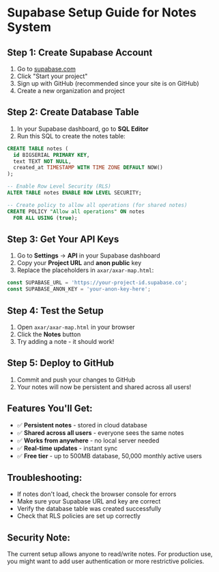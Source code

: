 # Supabase Setup Guide for Notes System

## Step 1: Create Supabase Account
1. Go to [supabase.com](https://supabase.com)
2. Click "Start your project" 
3. Sign up with GitHub (recommended since your site is on GitHub)
4. Create a new organization and project

## Step 2: Create Database Table
1. In your Supabase dashboard, go to **SQL Editor**
2. Run this SQL to create the notes table:

```sql
CREATE TABLE notes (
  id BIGSERIAL PRIMARY KEY,
  text TEXT NOT NULL,
  created_at TIMESTAMP WITH TIME ZONE DEFAULT NOW()
);

-- Enable Row Level Security (RLS)
ALTER TABLE notes ENABLE ROW LEVEL SECURITY;

-- Create policy to allow all operations (for shared notes)
CREATE POLICY "Allow all operations" ON notes
  FOR ALL USING (true);
```

## Step 3: Get Your API Keys
1. Go to **Settings** → **API** in your Supabase dashboard
2. Copy your **Project URL** and **anon public** key
3. Replace the placeholders in `axar/axar-map.html`:

```javascript
const SUPABASE_URL = 'https://your-project-id.supabase.co';
const SUPABASE_ANON_KEY = 'your-anon-key-here';
```

## Step 4: Test the Setup
1. Open `axar/axar-map.html` in your browser
2. Click the **Notes** button
3. Try adding a note - it should work!

## Step 5: Deploy to GitHub
1. Commit and push your changes to GitHub
2. Your notes will now be persistent and shared across all users!

## Features You'll Get:
- ✅ **Persistent notes** - stored in cloud database
- ✅ **Shared across all users** - everyone sees the same notes
- ✅ **Works from anywhere** - no local server needed
- ✅ **Real-time updates** - instant sync
- ✅ **Free tier** - up to 500MB database, 50,000 monthly active users

## Troubleshooting:
- If notes don't load, check the browser console for errors
- Make sure your Supabase URL and key are correct
- Verify the database table was created successfully
- Check that RLS policies are set up correctly

## Security Note:
The current setup allows anyone to read/write notes. For production use, you might want to add user authentication or more restrictive policies. 